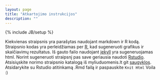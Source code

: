 ```yaml
---
layout: page
title: "Atkartojimo instrukcijos"
description: ""
---
```

{% include JB/setup %}

Kiekvienas straipsnis yra parašytas naudojant markdown ir R kodą. Straipsnio
kodas yra perleidžiamas per [R](http://www.r-project.org), 
kad sugeneruoti grafikus ir skaičiavimų
rezultatus. Iš gauto failo naudojant [jekyll](http://jekyllrb.org) yra
sugeneruojamas html. Norint sugeneruoti straipsnį pas save geriausia naudoti
[Rstudio](http://www.rstudio.org). Atsisiųskite  norimo straipsnio
katalogą iš myliuduomenis.lt git
[saugyklos](http://github.com/mpiktas/myliuduomenis.lt). Atsidarykite su Rstudio
atitinkamą .Rmd failą ir paspauskite `Knit Html` Voila :)

